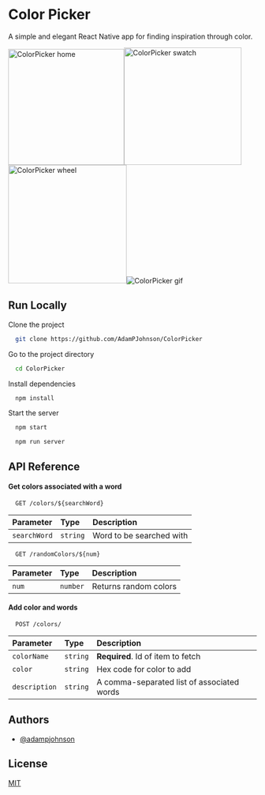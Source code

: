 
# Color Picker

A simple and elegant React Native app for finding inspiration through color.

<img src="https://i.imgur.com/8fdNm6F.png" alt="ColorPicker home" width="235"/><img src="https://i.imgur.com/3vywmpj.png" alt="ColorPicker swatch" width="238"/>
<img src="https://i.imgur.com/IXx1z4L.png" alt="ColorPicker wheel" width="240"/>![ColorPicker gif](https://media4.giphy.com/media/0jYrq8E5ouFZwFgMOf/giphy.gif?cid=790b76119fe6169ca572bcf6f99187b860ae7797faf55847&rid=giphy.gif&ct=g)





## Run Locally

Clone the project

```bash
  git clone https://github.com/AdamPJohnson/ColorPicker
```

Go to the project directory

```bash
  cd ColorPicker
```

Install dependencies

```bash
  npm install
```

Start the server

```bash
  npm start
```

```bash
  npm run server
```

## API Reference

#### Get colors associated with a word

```http
  GET /colors/${searchWord}
```

| Parameter | Type     | Description                |
| :-------- | :------- | :------------------------- |
| `searchWord` | `string` |  Word to be searched with|

```http
  GET /randomColors/${num}
```

| Parameter | Type     | Description                |
| :-------- | :------- | :------------------------- |
| `num` | `number` |  Returns random colors |

#### Add color and words

```http
  POST /colors/
```

| Parameter | Type     | Description                       |
| :-------- | :------- | :-------------------------------- |
| `colorName`      | `string` | **Required**. Id of item to fetch |
| `color`      | `string` | Hex code for color to add |
| `description`      | `string` | A comma-separated list of associated words |


## Authors

- [@adampjohnson](https://www.github.com/AdamPJohnson)


## License

[MIT](https://choosealicense.com/licenses/mit/)


